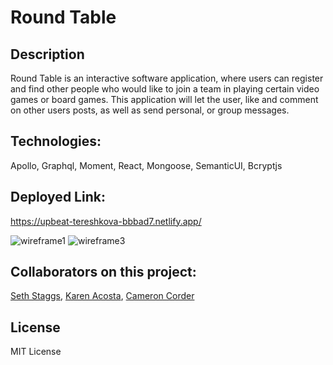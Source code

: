 # Round Table

## Description

Round Table is an interactive software application, where users can register and find other people who would like to join a team in playing certain video games or board games. This application will let the user, like and comment on other users posts, as well as send personal, or group messages.

## Technologies: 
Apollo, Graphql, Moment, React, Mongoose, SemanticUI, Bcryptjs

## Deployed Link:
https://upbeat-tereshkova-bbbad7.netlify.app/

![wireframe1](https://user-images.githubusercontent.com/69650837/113355725-d0607000-9306-11eb-8bc2-343eddf52843.png)
![wireframe3](https://user-images.githubusercontent.com/69650837/113355730-d22a3380-9306-11eb-899c-6e2d00cd887c.png)

## Collaborators on this project:
[Seth Staggs](https://github.com/Seth-Staggs), [Karen Acosta](https://github.com/Kar3n33), [Cameron Corder]()

## License
MIT License
